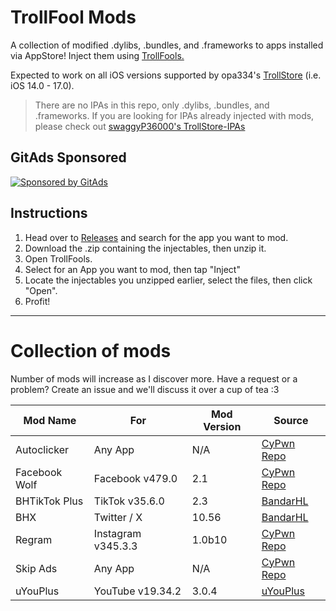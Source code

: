 # TrollFool Mods
A collection of modified .dylibs, .bundles, and .frameworks to apps installed via AppStore! Inject them using [TrollFools.](https://github.com/Lessica/TrollFools "TrollFools.")

Expected to work on all iOS versions supported by opa334's [TrollStore](https://github.com/opa334/TrollStore "TrollStore") (i.e. iOS 14.0 - 17.0).

> There are no IPAs in this repo, only .dylibs, .bundles, and .frameworks. If you are looking for IPAs already injected with mods, please check out [swaggyP36000's TrollStore-IPAs](https://github.com/swaggyP36000/TrollStore-IPAs?tab=readme-ov-file "swaggyP36000's TrollStore-IPAs")

<!-- GitAds-Verify: L1NI7RJAQ4INZ2W9Y7H2QM5JQJPDIJ84 -->
## GitAds Sponsored
[![Sponsored by GitAds](https://gitads.dev/v1/ad-serve?source=pisknk/trollfools-dylibs@github)](https://gitads.dev/v1/ad-track?source=pisknk/trollfools-dylibs@github)

## Instructions

1. Head over to [Releases](https://github.com/pisknk/TrollFools-Mods/releases "Releases") and search for the app you want to mod.
2. Download the .zip containing the injectables, then unzip it.
3. Open TrollFools.
4. Select for an App you want to mod, then tap "Inject"
5. Locate the injectables you unzipped earlier, select the files, then click "Open".
6. Profit!

------------

# Collection of mods
Number of mods will increase as I discover more. Have a request or a problem? Create an issue and we'll discuss it over a cup of tea :3

| Mod Name |  For | Mod Version | Source  |
| ------------ | ------------ | ------------ | ------------ |
|  Autoclicker |  Any App | N/A | [CyPwn Repo](https://ipa.cypwn.xyz/ "CyPwn Repo") |
|  Facebook Wolf | Facebook v479.0  |  2.1 |  [CyPwn Repo](https://ipa.cypwn.xyz/ "CyPwn Repo") |
|  BHTikTok Plus |  TikTok v35.6.0 | 2.3 | [BandarHL](https://github.com/BandarHL/BHTikTok "BandarHL")  |
|  BHX |  Twitter / X | 10.56 | [BandarHL](https://github.com/BandarHL/BHTikTok "BandarHL")  |
|  Regram |  Instagram v345.3.3 | 1.0b10 | [CyPwn Repo](https://ipa.cypwn.xyz/ "CyPwn Repo") |
|  Skip Ads |  Any App | N/A | [CyPwn Repo](https://ipa.cypwn.xyz/ "CyPwn Repo") |
|  uYouPlus  | YouTube v19.34.2  | 3.0.4 |  [uYouPlus](https://github.com/qnblackcat/uYouPlus "uYouPlus") |


